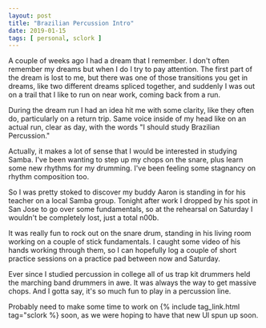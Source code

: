 ```yaml
---
layout: post
title: "Brazilian Percussion Intro"
date: 2019-01-15
tags: [ personal, sclork ]
---
```


A couple of weeks ago I had a dream that I remember. I don't often remember my
dreams but when I do I try to pay attention. The first part of the dream is lost
to me, but there was one of those transitions you get in dreams, like two
different dreams spliced together, and suddenly I was out on a trail that I like
to run on near work, coming back from a run.

During the dream run I had an idea hit me with some clarity, like they often do,
particularly on a return trip. Same voice inside of my head like on an actual
run, clear as day, with the words "I should study Brazilian Percussion."

Actually, it makes a lot of sense that I would be interested in studying Samba.
I've been wanting to step up my chops on the snare, plus learn some new rhythms
for my drumming. I've been feeling some stagnancy on rhythm composition too.

So I was pretty stoked to discover my buddy Aaron is standing in for his teacher
on a local Samba group. Tonight after work I dropped by his spot in San Jose
to go over some fundamentals, so at the rehearsal on Saturday I wouldn't be
completely lost, just a total n00b.

It was really fun to rock out on the snare drum, standing in his living room
working on a couple of stick fundamentals. I caught some video of his hands
working through them, so I can hopefully log a couple of short practice sessions
on a practice pad between now and Saturday.

Ever since I studied percussion in college all of us trap kit drummers held the
marching band drummers in awe. It was always the way to get massive chops. And
I gotta say, it's so much fun to play in a percussion line.

Probably need to make some time to work on
{% include tag_link.html tag="sclork %} soon, as we were hoping to have that new
UI spun up soon.

